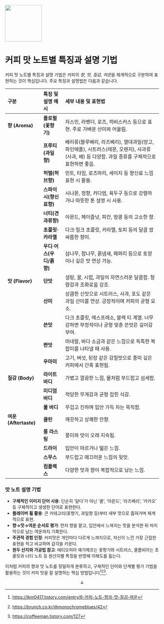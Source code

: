 <img src="https://r2cdn.perplexity.ai/pplx-full-logo-primary-dark%402x.png" class="logo" width="120"/>

# 커피 맛 노트별 특징과 설명 기법

커피 맛 노트별 특징과 설명 기법은 커피의 *향, 맛, 질감, 여운*을 체계적으로 구분하여 표현하는 것이 핵심입니다. 주요 특징과 설명법은 다음과 같습니다.


| 구분 | 특징 및 설명 예시 | 세부 내용 및 표현법 |
| :-- | :-- | :-- |
| **향 (Aroma)** | **플로럴(꽃향기)** | 자스민, 라벤더, 로즈, 히비스커스 등으로 표현. 주로 가벼운 산미와 어울림. |
|  | **프루티(과일향)** | 베리류(블루베리, 라즈베리), 열대과일(망고, 파인애플), 시트러스(레몬, 오렌지), 사과류(사과, 배) 등 다양함. 과일 종류를 구체적으로 표현하면 좋음. |
|  | **허벌(허브향)** | 민트, 타임, 로즈마리, 세이지 등 향신료 느낌 표현 시 활용. |
|  | **스파이시(향신료향)** | 시나몬, 정향, 카다멈, 육두구 등으로 강렬하거나 따뜻한 톤 설명 시 사용. |
|  | **너티(견과류향)** | 아몬드, 헤이즐넛, 피칸, 땅콩 등의 고소한 향. |
|  | **초콜릿·카라멜** | 다크·밀크 초콜릿, 카라멜, 토피 등의 달콤 쌉싸름한 향미. |
|  | **우디·어스(우디/흙향)** | 삼나무, 참나무, 흙냄새, 페퍼리 등으로 토양이나 깊은 맛 연상 가능. |
| **맛 (Flavor)** | **단맛** | 설탕, 꿀, 시럽, 과일의 자연스러운 달콤함. 청량감과 조화로움 강조. |
|  | **산미** | 상큼한 신맛으로 시트러스, 사과, 포도 같은 과일 산미를 연상. 긍정적이며 커피의 균형 요소. |
|  | **쓴맛** | 다크 초콜릿, 에스프레소, 블랙 티 계열. 너무 강하면 부정적이나 균형 맞춘 쓴맛은 깊이감 부여. |
|  | **짠맛** | 미네랄, 바다 소금과 같은 느낌으로 독특한 복합미를 나타낼 때 사용. |
|  | **우마미** | 고기, 버섯, 된장 같은 감칠맛으로 풍미 깊은 커피에서 간혹 표현됨. |
| **질감 (Body)** | **라이트 바디** | 가볍고 깔끔한 느낌, 물처럼 부드럽고 섬세함. |
|  | **미디엄 바디** | 적당한 무게감과 균형 잡힌 식감. |
|  | **풀 바디** | 무겁고 진하며 입안 가득 차는 묵직함. |
| **여운 (Aftertaste)** | **클린** | 깨끗하고 상쾌한 잔향. |
|  | **롱 라스팅** | 풍미와 맛이 오래 지속됨. |
|  | **드라이** | 입안이 마르거나 떫은 느낌. |
|  | **스무스** | 부드럽고 매끄러운 느낌의 뒷맛. |
|  | **컴플렉스** | 다양한 맛과 향이 복합적으로 남는 느낌. |

### 맛 노트 설명 기법

- **구체적인 이미지 단어 사용**: 단순히 ‘달다’가 아닌 ‘꿀’, ‘아몬드’, ‘라즈베리’, ‘카카오’ 등 구체적이고 생생한 단어로 표현한다.
- **플레이버 휠 활용**: 큰 카테고리(꽃향기, 과일향 등)부터 세부 맛으로 좁혀가며 체계적으로 표현.
- **향→맛→여운 순서로 평가**: 먼저 향을 맡고, 입안에서 느껴지는 맛을 분석한 뒤 마지막으로 남는 여운까지 기록한다.
- **주관적 경험 인정**: 커피맛은 개인마다 다르게 느껴지므로, 자신이 느낀 가장 근접한 표현을 적고 비교하며 감각을 키운다.
- **원두 산지와 가공법 참고**: 에티오피아 예가체프는 꽃향기와 시트러스, 콜롬비아는 초콜릿과 너티 노트 등 원산지별 특징을 반영해 이해도를 돕는다.

이처럼 커피의 향과 맛 노트를 정밀하게 분류하고, 구체적인 단어와 단계별 평가 기법을 활용하는 것이 커피 맛을 잘 설명하는 핵심 방법입니다[^1][^2][^3].

<div style="text-align: center">⁂</div>

[^1]: https://lkm0417.tistory.com/entry/6-커피-노트-향과-맛-질감-여운

[^2]: https://brunch.co.kr/@monochromeblues/42

[^3]: https://coffeeman.tistory.com/127

[^4]: https://1do.co.kr/article/faq자주-묻는-질문/3/121/

[^5]: https://blog.alacartemall.com/how-to-taste-coffee-flavor/

[^6]: https://timespaper.tistory.com/390

[^7]: https://www.underpressure.co.kr/coffeeguide/?bmode=view\&idx=13311176

[^8]: https://pionet.tistory.com/entry/Taste-Coffee-Lab-실험노트-①-커피-맛의-3요소-산미-바디감-여운을-이해하는-가장-쉬운-방법

